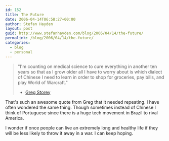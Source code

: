 ```yaml
---
id: 152
title: The Future
date: 2006-04-14T06:58:27+00:00
author: Stefan Hayden
layout: post
guid: http://www.stefanhayden.com/blog/2006/04/14/the-future/
permalink: /blog/2006/04/14/the-future/
categories:
  - blog
  - personal
---
```

<blockquote>"I'm counting on medical science to cure everything in another ten years so that as I grow older all I have to worry about is which dialect of Chinese I need to learn in order to shop for groceries, pay bills, and play World of Warcraft."

- <a href="http://www.airbagindustries.com/archives/009077.php">Greg Storey</a></blockquote>
That's such an awesome quote from Greg that it needed repeating. I have often wondered the same thing. Though sometimes instead of Chinese I think of Portuguese since there is a huge tech movement in Brazil to rival America.

I wonder if once people can live an extremely long and healthy life if they will be less likely to throw it away in a war. I can keep hoping.